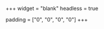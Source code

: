 +++
widget = "blank"
headless = true

padding = ["0", "0", "0", "0"]
+++

<!--
<iframe src="https://wiki.hosting105451.a2fa5.netcup.net/doku.php" width="100%" frameborder="0" border="0" style="height: 548px; "></iframe>
-->


<script>
document.body.style.overflow = "hidden";

var content = document.getElementById("wiki");
content.style.paddingTop = "0px";

var ifrm = document.createElement('iframe');
ifrm.setAttribute('id', 'ifrm'); 
ifrm.setAttribute('width', '100%');
//ifrm.setAttribute('scrolling', 'no');
ifrm.style.position = "absolute";
ifrm.style.border = "0";
ifrm.style.height = "100%";
ifrm.setAttribute('src', 'https://forrtwiki.tinmind.de/');
content.appendChild(ifrm);
</script>

